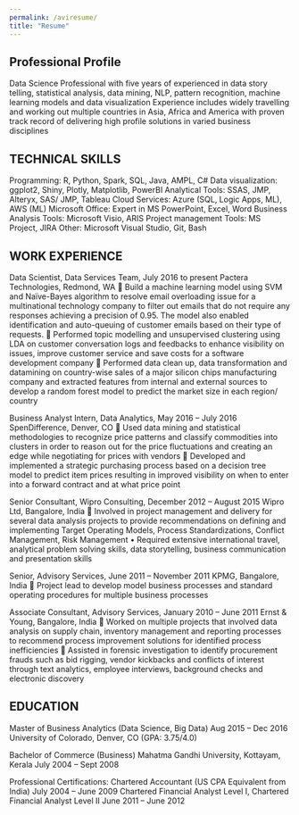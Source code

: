 ```yaml
---
permalink: /aviresume/
title: "Resume"
---
```


## Professional Profile

Data Science Professional with five years of experienced in data story telling, statistical analysis, data mining, NLP, pattern recognition, machine learning models and data visualization Experience includes widely travelling and working out multiple countries in Asia, Africa and America with proven track record of delivering high profile solutions in varied business disciplines 
 
## TECHNICAL SKILLS
Programming: R, Python, Spark, SQL, Java, AMPL, C# Data visualization: ggplot2, Shiny, Plotly, Matplotlib, PowerBI Analytical Tools: SSAS, JMP, Alteryx, SAS/ JMP, Tableau  Cloud Services: Azure (SQL, Logic Apps, ML), AWS (ML) 
Microsoft Office: Expert in MS PowerPoint, Excel, Word Business Analysis Tools: Microsoft Visio, ARIS Project management Tools: MS Project, JIRA Other: Microsoft Visual Studio, Git, Bash
 
## WORK EXPERIENCE

Data Scientist, Data Services Team, July 2016 to present                    Pactera Technologies, Redmond, WA  Build a machine learning model using SVM and Naïve-Bayes algorithm to resolve email overloading issue for a multinational technology company to filter out emails that do not require any responses achieving a precision of 0.95. The model also enabled identification and auto-queuing of customer emails based on their type of requests.  Performed topic modelling and unsupervised clustering using LDA on customer conversation logs and feedbacks to enhance visibility on issues, improve customer service and save costs for a software development company  Performed data clean up, data transformation and datamining on country-wise sales of a major silicon chips manufacturing company and extracted features from internal and external sources to develop a random forest model to predict the market size in each region/ country 
 
Business Analyst Intern, Data Analytics, May 2016 – July 2016        SpenDifference, Denver, CO
  Used data mining and statistical methodologies to recognize price patterns and classify commodities into clusters in order to reason out for the price fluctuations and creating an edge while negotiating for prices with vendors  Developed and implemented a strategic purchasing process based on a decision tree model to predict item prices resulting in improved visibility on when to enter into a forward contract and at what price point 
 
Senior Consultant, Wipro Consulting, December 2012 – August 2015                         Wipro Ltd, Bangalore, India  Involved in project management and delivery for several data analysis projects to provide recommendations on defining and implementing Target Operating Models, Process Standardizations, Conflict Management, Risk Management • Required extensive international travel, analytical problem solving skills, data storytelling, business communication and presentation skills 
 
Senior, Advisory Services, June 2011 – November 2011               KPMG, Bangalore, India  Project lead to develop model business processes and standard operating procedures for multiple business processes 
 
Associate Consultant, Advisory Services, January 2010 – June 2011          Ernst & Young, Bangalore, India  Worked on multiple projects that involved data analysis on supply chain, inventory management and reporting processes to recommend process improvement solutions for identified process inefficiencies  Assisted in forensic investigation to identify procurement frauds such as bid rigging, vendor kickbacks and conflicts of interest through text analytics, employee interviews, background checks and electronic discovery 
 
## EDUCATION
Master of Business Analytics (Data Science, Big Data)         Aug 2015 – Dec 2016  University of Colorado, Denver, CO (GPA: 3.75/4.0) 
 
Bachelor of Commerce (Business) Mahatma Gandhi University, Kottayam, Kerala     July 2004 – Sept 2008 
 
Professional Certifications: Chartered Accountant (US CPA Equivalent from India)         July 2004 – June 2009 Chartered Financial Analyst Level I, Chartered Financial Analyst Level II   June 2011 – June 2012 

